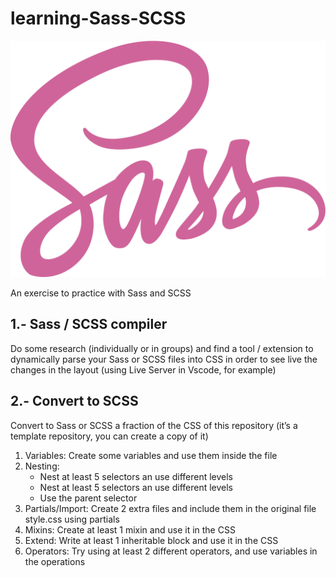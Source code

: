 # learning-Sass-SCSS

![Logo Sass](./images/logo-b6e1ef6e.svg)

An exercise to practice with Sass and SCSS

## 1.- Sass / SCSS compiler

Do some research (individually or in groups) and find a tool / extension to dynamically parse your Sass or SCSS files into CSS in order to see live the changes in the layout (using Live Server in Vscode, for example)

## 2.- Convert to SCSS

Convert to Sass or SCSS a fraction of the CSS of this repository (it’s a template repository, you can create a copy of it)

1. Variables:   Create some variables and use them inside the file
2. Nesting:   
     - Nest at least 5 selectors an use different levels
     - Nest at least 5 selectors an use different levels
     - Use the parent selector
3. Partials/Import:   Create 2 extra files and include them in the original file style.css using partials
4. Mixins:   Create at least 1 mixin and use it in the CSS
5. Extend:  Write at least 1  inheritable block and use it in the CSS
6. Operators: Try using at least 2 different operators, and use variables in the operations